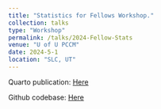 ```yaml
---
title: "Statistics for Fellows Workshop."
collection: talks
type: "Workshop"
permalink: /talks/2024-Fellow-Stats
venue: "U of U PCCM"
date: 2024-5-1
location: "SLC, UT"
---
```


Quarto publication: [Here](https://rpubs.com/reblocke/1180277)

Github codebase: [Here](https://github.com/reblocke/fellow_stats/tree/main)